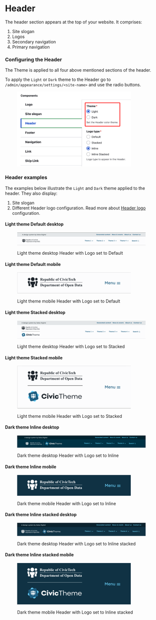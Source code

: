 # Header

The header section appears at the top of your website. It comprises:

1. Site slogan
2. Logos
3. Secondary navigation
4. Primary navigation

### Configuring the Header

The Theme is applied to all four above mentioned sections of the header.

To apply the `Light` or `Dark` theme to the Header go to `/admin/appearance/settings/<site-name>` and use the radio buttons.



<div align="left">

<figure><img src="../../../.gitbook/assets/header-theme.png" alt="" width="375"><figcaption></figcaption></figure>

</div>

### Header examples

The examples below illustrate the `Light` and `Dark` theme applied to the header. They also display:

1. Site slogan
2. Different Header logo configuration. Read more about [Header logo](logo.md) configuration.

#### Light theme Default desktop

<figure><img src="../../../.gitbook/assets/header-light-default-desktop.png" alt=""><figcaption><p>Light theme desktop Header with Logo set to Default</p></figcaption></figure>

#### Light theme Default mobile

<div align="left">

<figure><img src="../../../.gitbook/assets/header-light-default-mobile.png" alt="" width="375"><figcaption><p>Light theme mobile Header with Logo set to Default</p></figcaption></figure>

</div>

#### Light theme Stacked desktop

<figure><img src="../../../.gitbook/assets/header-light-stacked-desktop.png" alt=""><figcaption><p>Light theme desktop Header with Logo set to Stacked</p></figcaption></figure>

#### Light theme Stacked mobile

<div align="left">

<figure><img src="../../../.gitbook/assets/header-light-stacked-mobile.png" alt="" width="375"><figcaption><p>Light theme mobile Header with Logo set to Stacked</p></figcaption></figure>

</div>

#### Dark theme Inline desktop

<figure><img src="../../../.gitbook/assets/dark-header.png" alt="Screenshot of CivicTheme dark themed header"><figcaption><p>Dark theme desktop Header with Logo set to Inline</p></figcaption></figure>

#### Dark theme Inline mobile

<div align="left">

<figure><img src="../../../.gitbook/assets/header-dark-inline-mobile.png" alt="" width="375"><figcaption><p>Dark theme mobile Header with Logo set to Inline</p></figcaption></figure>

</div>

#### Dark theme Inline stacked desktop

<figure><img src="../../../.gitbook/assets/header-dark-inline-stacked-desktop.png" alt=""><figcaption><p>Dark theme desktop Header with Logo set to Inline stacked</p></figcaption></figure>

#### Dark theme Inline stacked mobile

<div align="left">

<figure><img src="../../../.gitbook/assets/header-dark-inline-stacked-mobile.png" alt="" width="375"><figcaption><p>Dark theme mobile Header with Logo set to Inline stacked</p></figcaption></figure>

</div>
